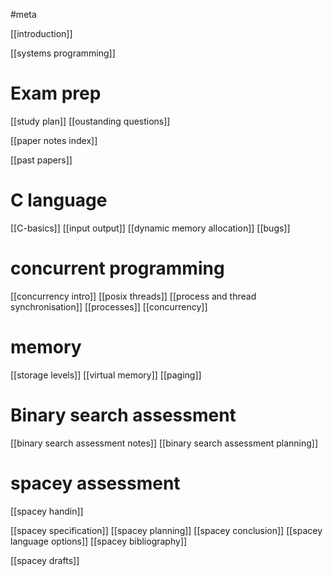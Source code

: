 #meta

[[introduction]]

[[systems programming]]

# Exam prep

[[study plan]]
[[oustanding questions]]

[[paper notes index]]

[[past papers]]
# C language
[[C-basics]]
[[input output]]
[[dynamic memory allocation]]
[[bugs]]
# concurrent programming

[[concurrency intro]]
[[posix threads]]
[[process and thread synchronisation]]
[[processes]]
[[concurrency]]

# memory

[[storage levels]]
[[virtual memory]]
[[paging]]
# Binary search assessment

[[binary search assessment notes]]
[[binary search assessment planning]]

# spacey assessment

[[spacey handin]]

[[spacey specification]]
[[spacey planning]]
[[spacey conclusion]]
[[spacey language options]]
[[spacey bibliography]]

[[spacey drafts]]



